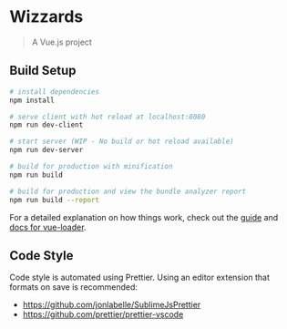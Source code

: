 # Wizzards

> A Vue.js project

## Build Setup

```bash
# install dependencies
npm install

# serve client with hot reload at localhost:8080
npm run dev-client

# start server (WIP - No build or hot reload available)
npm run dev-server

# build for production with minification
npm run build

# build for production and view the bundle analyzer report
npm run build --report
```

For a detailed explanation on how things work, check out the [guide](http://vuejs-templates.github.io/webpack/) and [docs for vue-loader](http://vuejs.github.io/vue-loader).

## Code Style

Code style is automated using Prettier. Using an editor extension that formats on save is recommended:

- https://github.com/jonlabelle/SublimeJsPrettier
- https://github.com/prettier/prettier-vscode
